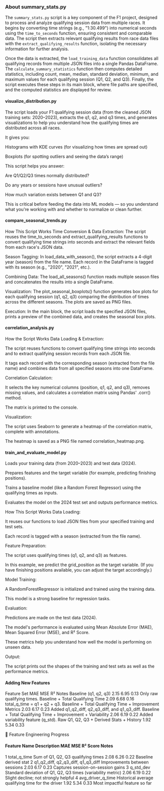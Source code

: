 ### About summary_stats.py

The `summary_stats.py` script is a key component of the F1 project, designed to process and analyze qualifying session data from multiple races. It begins by converting time strings (e.g., "1:30.499") into numerical seconds using the `time_to_seconds` function, ensuring consistent and comparable data. The script then extracts relevant qualifying results from race data files with the `extract_qualifying_results` function, isolating the necessary information for further analysis.

Once the data is extracted, the `load_training_data` function consolidates all qualifying records from multiple JSON files into a single Pandas DataFrame. The `calculate_summary_statistics` function then computes detailed statistics, including count, mean, median, standard deviation, minimum, and maximum values for each qualifying session (Q1, Q2, and Q3). Finally, the script executes these steps in its main block, where file paths are specified, and the computed statistics are displayed for review.

#### visualize_distribution.py

The script loads your F1 qualifying session data (from the cleaned JSON training sets: 2020–2023), extracts the q1, q2, and q3 times, and generates visualizations to help you understand how the qualifying times are distributed across all races.

It gives you:

Histograms with KDE curves (for visualizing how times are spread out)

Boxplots (for spotting outliers and seeing the data’s range)

This script helps you answer:

Are Q1/Q2/Q3 times normally distributed?

Do any years or sessions have unusual outliers?

How much variation exists between Q1 and Q3?

This is critical before feeding the data into ML models — so you understand what you're working with and whether to normalize or clean further.

#### compare_seasonal_trends.py

How This Script Works
Time Conversion & Data Extraction:
The script reuses the time_to_seconds and extract_qualifying_results functions to convert qualifying time strings into seconds and extract the relevant fields from each race's JSON data.

Season Tagging:
In load_data_with_season(), the script extracts a 4-digit year (season) from the file name. Each record in the DataFrame is tagged with its season (e.g., "2020", "2021", etc.).

Combining Data:
The load_all_seasons() function reads multiple season files and concatenates the results into a single DataFrame.

Visualization:
The plot_seasonal_boxplots() function generates box plots for each qualifying session (q1, q2, q3) comparing the distribution of times across the different seasons. The plots are saved as PNG files.

Execution:
In the main block, the script loads the specified JSON files, prints a preview of the combined data, and creates the seasonal box plots.

#### correlation_analysis.py

How the Script Works
Data Loading & Extraction:

The script reuses functions to convert qualifying time strings into seconds and to extract qualifying session records from each JSON file.

It tags each record with the corresponding season (extracted from the file name) and combines data from all specified seasons into one DataFrame.

Correlation Calculation:

It selects the key numerical columns (position, q1, q2, and q3), removes missing values, and calculates a correlation matrix using Pandas' .corr() method.

The matrix is printed to the console.

Visualization:

The script uses Seaborn to generate a heatmap of the correlation matrix, complete with annotations.

The heatmap is saved as a PNG file named correlation_heatmap.png.

#### train_and_evaluate_model.py

Loads your training data (from 2020–2023) and test data (2024).

Prepares features and the target variable (for example, predicting finishing positions).

Trains a baseline model (like a Random Forest Regressor) using the qualifying times as inputs.

Evaluates the model on the 2024 test set and outputs performance metrics.

How This Script Works
Data Loading:

It reuses our functions to load JSON files from your specified training and test sets.

Each record is tagged with a season (extracted from the file name).

Feature Preparation:

The script uses qualifying times (q1, q2, and q3) as features.

In this example, we predict the grid_position as the target variable.
(If you have finishing positions available, you can adjust the target accordingly.)

Model Training:

A RandomForestRegressor is initialized and trained using the training data.

This model is a strong baseline for regression tasks.

Evaluation:

Predictions are made on the test data (2024).

The model's performance is evaluated using Mean Absolute Error (MAE), Mean Squared Error (MSE), and R² Score.

These metrics help you understand how well the model is performing on unseen data.

Output:

The script prints out the shapes of the training and test sets as well as the performance metrics.

#### Adding New Features

Feature Set MAE MSE R² Notes
Baseline (q1, q2, q3) 2.15 6.95 0.13 Only raw qualifying times.
Baseline + Total Qualifying Time 2.09 6.68 0.16 total_q_time = q1 + q2 + q3.
Baseline + Total Qualifying Time + Improvement Metrics 2.03 6.17 0.23 Added q1_q2_diff, q2_q3_diff, and q1_q3_diff.
Baseline + Total Qualifying Time + Improvement + Variability 2.06 6.19 0.22 Added variability feature (q_std).
Raw Q1, Q2, Q3 + Derived Stats + History 1.92 5.34 0.33

🚀 Feature Engineering Progress

#### Feature Name Description MAE MSE R² Score Notes

1 total_q_time Sum of Q1, Q2, Q3 qualifying times 2.08 6.26 0.22 Baseline derived stat
2 q1_q2_diff, q2_q3_diff, q1_q3_diff Improvements between sessions 2.03 6.17 0.23 Captures session-on-session gains
3 q_std_dev Standard deviation of Q1, Q2, Q3 times (variability metric) 2.06 6.19 0.22 Slight decline; not strongly helpful
4 avg_driver_q_time Historical average qualifying time for the driver 1.92 5.34 0.33 Most impactful feature so far
